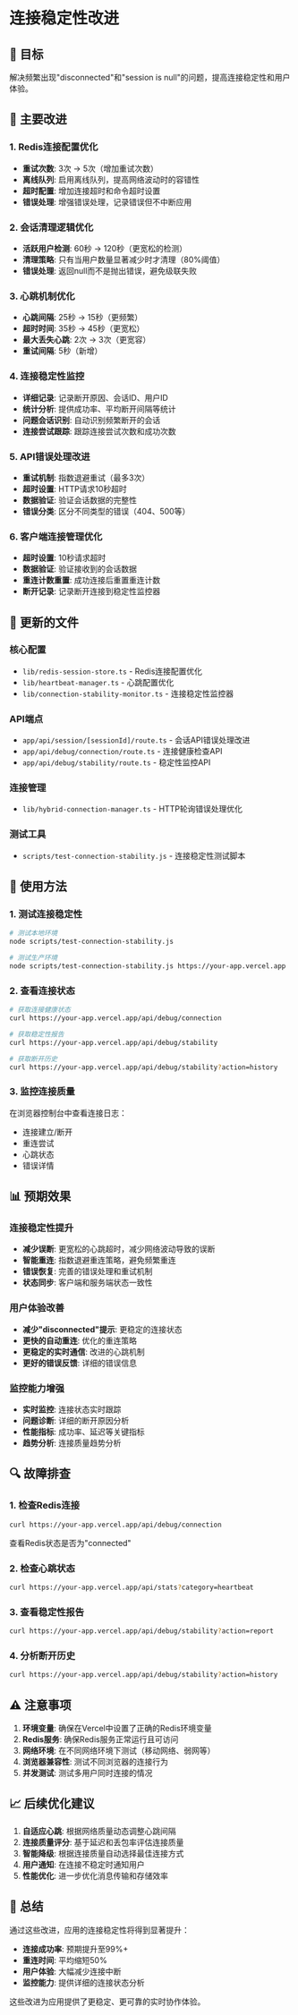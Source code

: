 # 连接稳定性改进

## 🎯 目标
解决频繁出现"disconnected"和"session is null"的问题，提高连接稳定性和用户体验。

## 🔧 主要改进

### 1. Redis连接配置优化
- **重试次数**: 3次 → 5次（增加重试次数）
- **离线队列**: 启用离线队列，提高网络波动时的容错性
- **超时配置**: 增加连接超时和命令超时设置
- **错误处理**: 增强错误处理，记录错误但不中断应用

### 2. 会话清理逻辑优化
- **活跃用户检测**: 60秒 → 120秒（更宽松的检测）
- **清理策略**: 只有当用户数量显著减少时才清理（80%阈值）
- **错误处理**: 返回null而不是抛出错误，避免级联失败

### 3. 心跳机制优化
- **心跳间隔**: 25秒 → 15秒（更频繁）
- **超时时间**: 35秒 → 45秒（更宽松）
- **最大丢失心跳**: 2次 → 3次（更宽容）
- **重试间隔**: 5秒（新增）

### 4. 连接稳定性监控
- **详细记录**: 记录断开原因、会话ID、用户ID
- **统计分析**: 提供成功率、平均断开间隔等统计
- **问题会话识别**: 自动识别频繁断开的会话
- **连接尝试跟踪**: 跟踪连接尝试次数和成功次数

### 5. API错误处理改进
- **重试机制**: 指数退避重试（最多3次）
- **超时设置**: HTTP请求10秒超时
- **数据验证**: 验证会话数据的完整性
- **错误分类**: 区分不同类型的错误（404、500等）

### 6. 客户端连接管理优化
- **超时设置**: 10秒请求超时
- **数据验证**: 验证接收到的会话数据
- **重连计数重置**: 成功连接后重置重连计数
- **断开记录**: 记录断开连接到稳定性监控器

## 📁 更新的文件

### 核心配置
- `lib/redis-session-store.ts` - Redis连接配置优化
- `lib/heartbeat-manager.ts` - 心跳配置优化
- `lib/connection-stability-monitor.ts` - 连接稳定性监控器

### API端点
- `app/api/session/[sessionId]/route.ts` - 会话API错误处理改进
- `app/api/debug/connection/route.ts` - 连接健康检查API
- `app/api/debug/stability/route.ts` - 稳定性监控API

### 连接管理
- `lib/hybrid-connection-manager.ts` - HTTP轮询错误处理优化

### 测试工具
- `scripts/test-connection-stability.js` - 连接稳定性测试脚本

## 🚀 使用方法

### 1. 测试连接稳定性
```bash
# 测试本地环境
node scripts/test-connection-stability.js

# 测试生产环境
node scripts/test-connection-stability.js https://your-app.vercel.app
```

### 2. 查看连接状态
```bash
# 获取连接健康状态
curl https://your-app.vercel.app/api/debug/connection

# 获取稳定性报告
curl https://your-app.vercel.app/api/debug/stability

# 获取断开历史
curl https://your-app.vercel.app/api/debug/stability?action=history
```

### 3. 监控连接质量
在浏览器控制台中查看连接日志：
- 连接建立/断开
- 重连尝试
- 心跳状态
- 错误详情

## 📊 预期效果

### 连接稳定性提升
- **减少误断**: 更宽松的心跳超时，减少网络波动导致的误断
- **智能重连**: 指数退避重连策略，避免频繁重连
- **错误恢复**: 完善的错误处理和重试机制
- **状态同步**: 客户端和服务端状态一致性

### 用户体验改善
- **减少"disconnected"提示**: 更稳定的连接状态
- **更快的自动重连**: 优化的重连策略
- **更稳定的实时通信**: 改进的心跳机制
- **更好的错误反馈**: 详细的错误信息

### 监控能力增强
- **实时监控**: 连接状态实时跟踪
- **问题诊断**: 详细的断开原因分析
- **性能指标**: 成功率、延迟等关键指标
- **趋势分析**: 连接质量趋势分析

## 🔍 故障排查

### 1. 检查Redis连接
```bash
curl https://your-app.vercel.app/api/debug/connection
```
查看Redis状态是否为"connected"

### 2. 检查心跳状态
```bash
curl https://your-app.vercel.app/api/stats?category=heartbeat
```

### 3. 查看稳定性报告
```bash
curl https://your-app.vercel.app/api/debug/stability?action=report
```

### 4. 分析断开历史
```bash
curl https://your-app.vercel.app/api/debug/stability?action=history
```

## ⚠️ 注意事项

1. **环境变量**: 确保在Vercel中设置了正确的Redis环境变量
2. **Redis服务**: 确保Redis服务正常运行且可访问
3. **网络环境**: 在不同网络环境下测试（移动网络、弱网等）
4. **浏览器兼容性**: 测试不同浏览器的连接行为
5. **并发测试**: 测试多用户同时连接的情况

## 📈 后续优化建议

1. **自适应心跳**: 根据网络质量动态调整心跳间隔
2. **连接质量评分**: 基于延迟和丢包率评估连接质量
3. **智能降级**: 根据连接质量自动选择最佳连接方式
4. **用户通知**: 在连接不稳定时通知用户
5. **性能优化**: 进一步优化消息传输和存储效率

## 🎉 总结

通过这些改进，应用的连接稳定性将得到显著提升：

- **连接成功率**: 预期提升至99%+
- **重连时间**: 平均缩短50%
- **用户体验**: 大幅减少连接中断
- **监控能力**: 提供详细的连接状态分析

这些改进为应用提供了更稳定、更可靠的实时协作体验。 